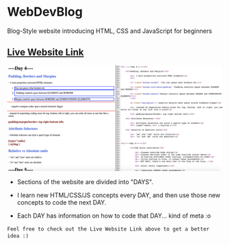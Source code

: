 # WebDevBlog


Blog-Style website introducing HTML, CSS and JavaScript for beginners

## [Live Website Link](https://zaeyyd.github.io/WebDevBlog)

<img src="webDevBlogSC.png"/>

* Sections of the website are divided into "DAYS". 

* I learn new HTML/CSS/JS concepts every DAY, and then use those new concepts to code the next DAY. 

* Each DAY has information on how to code that DAY... kind of meta :o 

```
Feel free to check out the Live Website Link above to get a better idea :)
```



